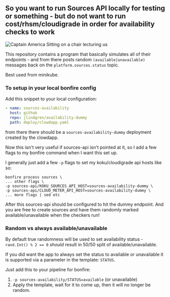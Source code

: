## So you want to run Sources API locally for testing or something - but do not want to run cost/rhsm/cloudigrade in order for availability checks to work
![Captain America Sitting on a chair lecturing us](https://cdn.vox-cdn.com/thumbor/g4cBNuBxtOTGOed6jQks0av8RGU=/0x0:970x545/1200x800/filters:focal(373x129:527x283)/cdn.vox-cdn.com/uploads/chorus_image/image/59766741/so_meme.0.jpg)

This repository contains a program that basically simulates all of their endpoints - and from there posts random `(available|unavailable)` messages back on the `platform.sources.status` topic.

Best used from minikube.

### To setup in your local bonfire config
Add this snippet to your local configuration:
```yaml
- name: sources-availability
  host: github
  repo: jlindgren/availability-dummy
  path: deploy/clowdapp.yaml
```
from there there should be a `sources-availability-dummy` deployment created by the clowdapp.

Now this isn't very useful if sources-api isn't pointed at it, so I add a few flags to my bonfire command when I want this set up.

I generally just add a few `-p` flags to set my koku/cloudigrade api hosts like so:
```
bonfire process sources \
... other flags \
-p sources-api/KOKU_SOURCES_API_HOST=sources-availability-dummy \
-p sources-api/CLOUD_METER_API_HOST=sources-availability-dummy \
... more flags | sed etc

```
After this sources-api should be configured to hit the dummy endpoint. And you are free to create sources and have them randomly marked available/unavailable when the checkers run!

### Random vs always available/unavailable
By default true randomness will be used to set availability status - `rand.Int() % 2 == 0` _should_ result in 50/50 split of available/unavailable.

If you did want the app to always set the status to available or unavailable it is supported via a parameter in the template: `STATUS`.

Just add this to your pipeline for bonfire:
1. `-p sources-availability/STATUS=available` (or unavailable)
2. Apply the template, wait for it to come up, then it will no longer be random.
